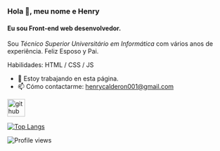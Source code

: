 ### Hola 👋, meu nome e **Henry**
#### Eu sou Front-end web desenvolvedor.
 Sou *Técnico Superior Universitário em Informática* com vários anos de experiência. Feliz Esposo y Pai.

Habilidades: HTML / CSS / JS

- 🔭 Estoy trabajando en esta página. 
- 📫 Cómo contactarme: henrycalderon001@gmail.com 


[<img src='https://cdn.jsdelivr.net/npm/simple-icons@3.0.1/icons/github.svg' alt='github' height='40'>](https://github.com/hocg76)  

[![Top Langs](https://github-readme-stats.vercel.app/api/top-langs/?username=hocg76)](https://github.com/anuraghazra/github-readme-stats)

![Profile views](https://gpvc.arturio.dev/hocg76)
